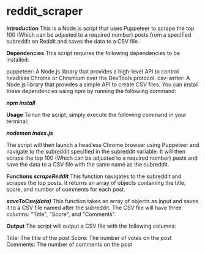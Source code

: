 # reddit_scraper
**Introduction**
This is a Node.js script that uses Puppeteer to scrape the top 100 (Which can be adjusted to a required number) posts from a specified subreddit on Reddit and saves the data to a CSV file.

**Dependencies**
This script requires the following dependencies to be installed:

puppeteer: A Node.js library that provides a high-level API to control headless Chrome or Chromium over the DevTools protocol.
csv-writer: A Node.js library that provides a simple API to create CSV files.
You can install these dependencies using npm by running the following command:

_**npm install**_

**Usage**
To run the script, simply execute the following command in your terminal:

_**nodemon index.js**_

The script will then launch a headless Chrome browser using Puppeteer and navigate to the subreddit specified in the subreddit variable. It will then scrape the top 100 (Which can be adjusted to a required number) posts and save the data to a CSV file with the same name as the subreddit.

**Functions**
_**scrapeReddit**_
This function navigates to the subreddit and scrapes the top posts. It returns an array of objects containing the title, score, and number of comments for each post.

**_saveToCsv(data)_**
This function takes an array of objects as input and saves it to a CSV file named after the subreddit. The CSV file will have three columns: "Title", "Score", and "Comments".


**Output**
The script will output a CSV file with the following columns:

Title: The title of the post
Score: The number of votes on the post
Comments: The number of comments on the post
